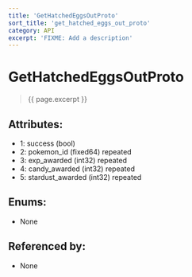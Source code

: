 ```yaml
---
title: 'GetHatchedEggsOutProto'
sort_title: 'get_hatched_eggs_out_proto'
category: API
excerpt: 'FIXME: Add a description'
---
```


[comment]: <> (THIS PART IS GENERATED - AKA DON'T EDIT THIS PART MANUALLY)

# GetHatchedEggsOutProto

> {{ page.excerpt }}

## Attributes:

- 1: success (bool)
- 2: pokemon_id (fixed64) repeated
- 3: exp_awarded (int32) repeated
- 4: candy_awarded (int32) repeated
- 5: stardust_awarded (int32) repeated

## Enums:

- None

## Referenced by:

- None

[comment]: <> (YOU CAN EDIT AFTER THIS)
